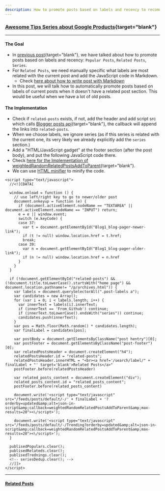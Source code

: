 ```yaml
---
description: How to promote posts based on labels and recency to recommend popular posts, related posts, series.
---
```


### [Awesome Tips Series about Google Products](https://lifelongprogrammer.blogspot.com/search/label/Google_Series){target="blank"}
<script src="/feeds/posts/default/-/Google_Series?orderby=updated&amp;alt=json-in-script&amp;callback=series&amp;max-results=20"></script>

---

<!-- Boost in-depth posts based on Labels and recency: Weighted Random Sampling -->
#### The Goal
- In [previous post](/2019/03/how-to-promote-posts-based-on-label-and-recency-in-blogger.html){target="blank"}, we have talked about how to promote posts based on labels and recency: `Popular Posts`, `Related Posts`, `Series`.
- For `Related Posts`, we need manually specific what labels are most related with the current post and add the JavaScript code in Markdown.
  - Check [here about how to write post with Markdown](/2019/06/writing-blog-with-markdown-atom-editor-pandoc-and-github.html)
- In this post, we will talk how to automatically promote posts based on labels of current posts when it doesn't have a related post section. This would be useful when we have a lot of old posts.


#### The Implementation
- Check if `related-posts` exists, if not, add the header and add script src which calls [Blogger posts api](/2019/06/awesome-tips-about-google-blogger.html){target="blank"}, the callback will append the links into `related-posts`.
- When we choose labels, we ignore series (as if this series is related with the current one, its very likely we already explicitly add the `series` section.)
- Add a "HTML/JavaScript gadget" at the footer section (after the post body), and put the following JavaScript code there.
- Check [here for the Implementation of weightedRandomRelatedPostsAddToParent](/2019/03/how-to-promote-posts-based-on-label-and-recency-in-blogger.html){target="blank"}.
- We can use [HTML minifier](http://minifycode.com/html-minifier/) to minify the code.

```{.javascript .numberLines .lineAnchors}
<script type="text/javascript">
  //<![CDATA[

  window.onload = function () {
    // use left/right key to go to newer/older post
    document.onkeyup = function (e) {
      if (document.activeElement.nodeName == "TEXTAREA" || document.activeElement.nodeName == "INPUT") return;
      e = e || window.event;
      switch (e.keyCode) {
      case 37:
        var t = document.getElementById("Blog1_blog-pager-newer-link");
        if (t != null) window.location.href = t.href;
        break;
      case 39:
        var n = document.getElementById("Blog1_blog-pager-older-link");
        if (n != null) window.location.href = n.href
      }
    }
  }

  if (!document.getElementById("related-posts") && (!document.title.toLowerCase().startsWith("home page") && document.location.pathname!= "/p/archives.html")) {
    var labels = document.querySelectorAll(".post-labels a");
    var candidates = new Array();
    for (var i = 0; i < labels.length; i++) {
      var innerText = labels[i].innerText;
      if (innerText == 'From_Github') continue;
      if (innerText.toLowerCase().endsWith("series")) continue;
      candidates.push(innerText);
    }
    var pos = Math.floor(Math.random() * candidates.length);
    var finalLabel = candidates[pos];

    var postBody = document.getElementsByClassName("post hentry")[0];
    var postFooter = document.getElementsByClassName("post-footer")[0];
    var relatedPostsHeader = document.createElement("h4");
    relatedPostsHeader.id = "related-posts";
    relatedPostsHeader.innerHTML = "<br><a href='/search/label/" + finalLabel + "' target='blank'>Related Posts</a>"
    postFooter.before(relatedPostsHeader)

    var related_posts_content = document.createElement("div");
    related_posts_content.id = "related_posts_content";
    postFooter.before(related_posts_content)

    document.write('<script type="text/javascript" src="/feeds/posts/default/-/' + finalLabel + '?orderby=updated&amp;alt=json-in-script&amp;callback=weightedRandomRelatedPostsAddToParent&amp;max-results=20"><\/script>');

    document.write('<script type="text/javascript" src="/feeds/posts/default/-/Trending?orderby=updated&amp;alt=json-in-script&amp;callback=weightedRandomRelatedPostsAddToParent&amp;max-results=20"><\/script>');
  }

  publisedPopulars.clear();
  publisedRelateds.clear();
  publisedTrednings.clear();
  <!-- seriesDedup.clear(); -->
  //]]>
</script>
```

---

#### [Related Posts](/search/label/Blogger)<a name="related"></a>
<script src="/feeds/posts/default/-/Blogger?orderby=updated&amp;alt=json-in-script&amp;callback=weightedRandomRelatedPosts&amp;max-results=20"></script>
<script src="/feeds/posts/default/-/Google?orderby=updated&amp;alt=json-in-script&amp;callback=weightedRandomRelatedPosts&amp;max-results=20"></script>